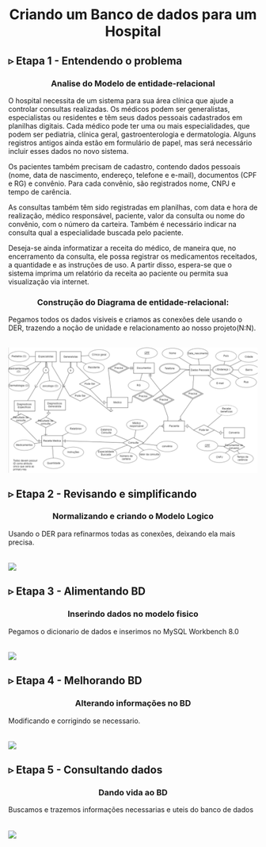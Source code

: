 <h1 align='center'>Criando um Banco de dados para um Hospital</h1>

<h2>▹ Etapa 1 - Entendendo o problema</h2>
<h3 align='center'>Analise do Modelo de entidade-relacional</h3>
<p>
O hospital necessita de um sistema para sua área clínica que ajude a controlar consultas realizadas. Os médicos podem ser generalistas, especialistas ou residentes e têm seus dados pessoais cadastrados em planilhas digitais. Cada médico pode ter uma ou mais especialidades, que podem ser pediatria, clínica geral, gastroenterologia e dermatologia. Alguns registros antigos ainda estão em formulário de papel, mas será necessário incluir esses dados no novo sistema.

Os pacientes também precisam de cadastro, contendo dados pessoais (nome, data de nascimento, endereço, telefone e e-mail), documentos (CPF e RG) e convênio. Para cada convênio, são registrados nome, CNPJ e tempo de carência.

As consultas também têm sido registradas em planilhas, com data e hora de realização, médico responsável, paciente, valor da consulta ou nome do convênio, com o número da carteira. Também é necessário indicar na consulta qual a especialidade buscada pelo paciente.

Deseja-se ainda informatizar a receita do médico, de maneira que, no encerramento da consulta, ele possa registrar os medicamentos receitados, a quantidade e as instruções de uso. A partir disso, espera-se que o sistema imprima um relatório da receita ao paciente ou permita sua visualização via internet.
</p>
<h3 align='center'>Construção do Diagrama de entidade-relacional:</h3>
<p>
Pegamos todos os dados visiveis e criamos as conexões dele usando o DER, trazendo a noção de unidade e relacionamento ao nosso projeto(N:N).
</p>
<br>
<img align='center' src='DiagramaER-Hospital.png'/>
<br>

<h2>▹ Etapa 2 - Revisando e simplificando</h2>
<h3 align='center'>Normalizando e criando o Modelo Logico</h3>
<p>
Usando o DER para refinarmos todas as conexões, deixando ela mais precisa.
</p>
<br>
<img align='center' src='ModelLogic-Hospital.png'/>
<br>

<h2>▹ Etapa 3 - Alimentando BD</h2>
<h3 align='center'>Inserindo dados no modelo fisico</h3>
<p>
Pegamos o dicionario de dados e inserimos no MySQL Workbench 8.0
</p>
<br>
<img align='center' src='dadosInsiridos-Hospital.png'/>
<br>

<h2>▹ Etapa 4 - Melhorando BD</h2>
<h3 align='center'>Alterando informações no BD</h3>
<p>
Modificando e corrigindo se necessario.
</p>
<br>
<img align='center' src='DadosAlterados-Hospital.png'/>
<br>

<h2>▹ Etapa 5 - Consultando dados</h2>
<h3 align='center'>Dando vida ao BD</h3>
<p>
Buscamos e trazemos informações necessarias e uteis do banco de dados
</p>
<br>
<img align='center' src='DadosAlterados-Hospital.png'/>
<br>

